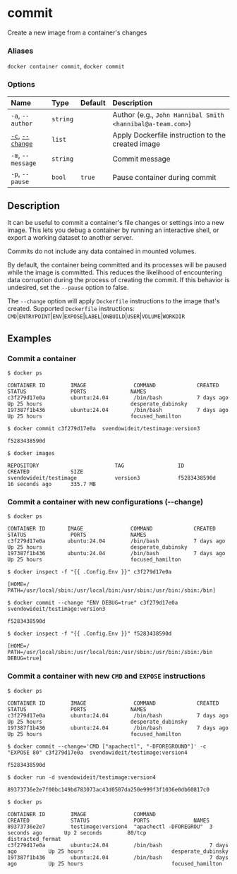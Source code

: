 # commit

<!---MARKER_GEN_START-->
Create a new image from a container's changes

### Aliases

`docker container commit`, `docker commit`

### Options

| Name                                   | Type     | Default | Description                                                |
|:---------------------------------------|:---------|:--------|:-----------------------------------------------------------|
| `-a`, `--author`                       | `string` |         | Author (e.g., `John Hannibal Smith <hannibal@a-team.com>`) |
| [`-c`](#change), [`--change`](#change) | `list`   |         | Apply Dockerfile instruction to the created image          |
| `-m`, `--message`                      | `string` |         | Commit message                                             |
| `-p`, `--pause`                        | `bool`   | `true`  | Pause container during commit                              |


<!---MARKER_GEN_END-->

## Description

It can be useful to commit a container's file changes or settings into a new
image. This lets you debug a container by running an interactive shell, or
export a working dataset to another server.

Commits do not include any data contained in mounted volumes.

By default, the container being committed and its processes will be paused
while the image is committed. This reduces the likelihood of encountering data
corruption during the process of creating the commit. If this behavior is
undesired, set the `--pause` option to false.

The `--change` option will apply `Dockerfile` instructions to the image that's
created. Supported `Dockerfile` instructions:
`CMD`|`ENTRYPOINT`|`ENV`|`EXPOSE`|`LABEL`|`ONBUILD`|`USER`|`VOLUME`|`WORKDIR`

## Examples

### Commit a container

```console
$ docker ps

CONTAINER ID        IMAGE               COMMAND             CREATED             STATUS              PORTS              NAMES
c3f279d17e0a        ubuntu:24.04        /bin/bash           7 days ago          Up 25 hours                            desperate_dubinsky
197387f1b436        ubuntu:24.04        /bin/bash           7 days ago          Up 25 hours                            focused_hamilton

$ docker commit c3f279d17e0a  svendowideit/testimage:version3

f5283438590d

$ docker images

REPOSITORY                        TAG                 ID                  CREATED             SIZE
svendowideit/testimage            version3            f5283438590d        16 seconds ago      335.7 MB
```

### <a name="change"></a> Commit a container with new configurations (--change)

```console
$ docker ps

CONTAINER ID       IMAGE               COMMAND             CREATED             STATUS              PORTS              NAMES
c3f279d17e0a       ubuntu:24.04        /bin/bash           7 days ago          Up 25 hours                            desperate_dubinsky
197387f1b436       ubuntu:24.04        /bin/bash           7 days ago          Up 25 hours                            focused_hamilton

$ docker inspect -f "{{ .Config.Env }}" c3f279d17e0a

[HOME=/ PATH=/usr/local/sbin:/usr/local/bin:/usr/sbin:/usr/bin:/sbin:/bin]

$ docker commit --change "ENV DEBUG=true" c3f279d17e0a  svendowideit/testimage:version3

f5283438590d

$ docker inspect -f "{{ .Config.Env }}" f5283438590d

[HOME=/ PATH=/usr/local/sbin:/usr/local/bin:/usr/sbin:/usr/bin:/sbin:/bin DEBUG=true]
```

### Commit a container with new `CMD` and `EXPOSE` instructions

```console
$ docker ps

CONTAINER ID        IMAGE               COMMAND             CREATED             STATUS              PORTS              NAMES
c3f279d17e0a        ubuntu:24.04        /bin/bash           7 days ago          Up 25 hours                            desperate_dubinsky
197387f1b436        ubuntu:24.04        /bin/bash           7 days ago          Up 25 hours                            focused_hamilton

$ docker commit --change='CMD ["apachectl", "-DFOREGROUND"]' -c "EXPOSE 80" c3f279d17e0a  svendowideit/testimage:version4

f5283438590d

$ docker run -d svendowideit/testimage:version4

89373736e2e7f00bc149bd783073ac43d0507da250e999f3f1036e0db60817c0

$ docker ps

CONTAINER ID        IMAGE               COMMAND                 CREATED             STATUS              PORTS              NAMES
89373736e2e7        testimage:version4  "apachectl -DFOREGROU"  3 seconds ago       Up 2 seconds        80/tcp             distracted_fermat
c3f279d17e0a        ubuntu:24.04        /bin/bash               7 days ago          Up 25 hours                            desperate_dubinsky
197387f1b436        ubuntu:24.04        /bin/bash               7 days ago          Up 25 hours                            focused_hamilton
```
